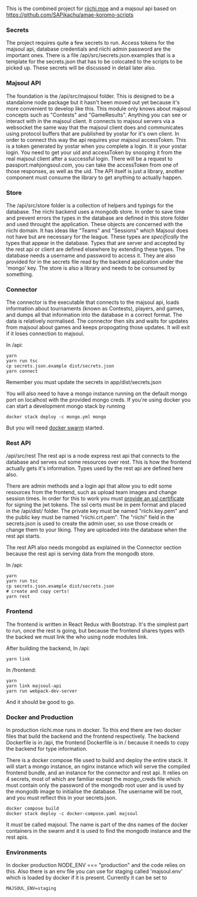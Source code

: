 This is the combined project for [riichi.moe](http://riichi.moe) and a majsoul api based on https://github.com/SAPikachu/amae-koromo-scripts

### Secrets
The project requires quite a few secrets to run. Access tokens for the majsoul api, database credentials and riichi admin password are the important ones. There is a file /api/src/secrets.json.examples that is a template for the secrets.json that has to be colocated to the scripts to be picked up. These secrets will be discussed in detail later also.

### Majsoul API
The foundation is the /api/src/majsoul folder. This is designed to be a standalone node package but it hasn't been moved out yet because it's more convenient to develop like this. This module only knows about majsoul concepts such as "Contests" and "GameResults". Anything you can see or interact with in the majsoul client. It connects to majsoul servers via a websocket the same way that the majsoul client does and communicates using protocol buffers that are published by yostar for it's own client. In order to connect this way the api requires your majsoul accessToken. This is a token generated by yostar when you complete a login. It *is* your yostar login. You need to get your uid and accessToken by snooping it from the real majsoul client after a successful login. There will be a request to passport.mahjongsoul.com, you can take the accessToken from one of those responses, as well as the uid. The API itself is just a library, another component must consume the library to get anything to actually happen.

### Store
The /api/src/store folder is a collection of helpers and typings for the database. The riichi backend uses a mongodb store. In order to save time and prevent errors the types in the database are defined in this store folder and used throught the application. These objects are concerned with the riichi domain. It has ideas like "Teams" and "Sessions" which Majsoul does not have but are necessary for the league. These types are *specifically* the types that appear in the database. Types that are server and accepted by the rest api or client are defined elsewhere by extending these types. The database needs a username and password to access it. They are also provided for in the secrets file read by the backend application under the 'mongo' key. The store is also a library and needs to be consumed by something.

### Connector
The connector is the executable that connects to the majsoul api, loads information about tournaments (known as Contests), players, and games, and dumps all that information into the database in a correct format. The data is relatively normalised. The connector then sits and waits for updates from majsoul about games and keeps propogating those updates. It will exit if it loses connection to majsoul.

In /api:
```
yarn
yarn run tsc
cp secrets.json.example dist/secrets.json
yarn connect
```

Remember you must update the secrets in app/dist/secrets.json

You will also need to have a mongo instance running on the default mongo port on localhost with the provided mongo creds. If you're using docker you can start a development mongo stack by running
```
docker stack deploy -c mongo.yml mongo
```

But you will need [docker swarm](https://docs.docker.com/engine/swarm/swarm-mode/) started.

### Rest API
/api/src/rest
The rest api is a node express rest api that connects to the database and serves out some resources over rest. This is how the frontend actually gets it's information. Types used by the rest api are defined here also.

There are admin methods and a login api that allow you to edit some resources from the frontend, such as upload team images and change session times. In order for this to work you must [provide an ssl certificate](https://www.ibm.com/support/knowledgecenter/SSMNED_5.0.0/com.ibm.apic.cmc.doc/task_apionprem_gernerate_self_signed_openSSL.html) for signing the jwt tokens. The ssl certs must be in pem format and placed in the /api/dist/ folder. The private key must be named "riichi.key.pem" and the public key must be named "riichi.crt.pem". The "riichi" field in the secrets.json is used to create the admin user, so use those creads or change them to your liking. They are uploaded into the database when the rest api starts.

The rest API also needs mongobd as explained in the Connector section because the rest api is serving data from the mongodb store.

In /api:
```
yarn
yarn run tsc
cp secrets.json.example dist/secrets.json
# create and copy certs!
yarn rest
```

### Frontend
The frontend is written in React Redux with Bootstrap. It's the simplest part to run, once the rest is going, but because the frontend shares types with the backed we must link the who using node modules link.

After building the backend, In /api:
```
yarn link
```

In /frontend:
```
yarn
yarn link majsoul-api
yarn run webpack-dev-server
```

And it should be good to go.

### Docker and Production
In production riichi.moe runs in docker. To this end there are two docker files that build the backend and the frontend respectively. The backend Dockerfile is in /api, the frontend Dockerfile is in / because it needs to copy the backend for type information.

There is a docker compose file used to build and deploy the entire stack. It will start a mongo instance, an nginx instance which will serve the compiled frontend bundle, and an instance for the connector and rest api. It relies on 4 secrets, most of which are familiar except the mongo_creds file which must contain only the password of the mongodb root user and is used by the mongodb image to initialise the database. The username will be root, and you must reflect this in your secrets.json.

```
docker compose build
docker stack deploy -c docker-compose.yaml majsoul
```

It *must* be called majsoul. The name is part of the dns names of the docker containers in the swarm and it is used to find the mongodb instance and the rest apis.

### Environments
In docker production NODE_ENV === "production" and the code relies on this. Also there is an env file you can use for staging called 'majsoul.env' which is loaded by docker if it is present. Currently it can be set to

```
MAJSOUL_ENV=staging
```